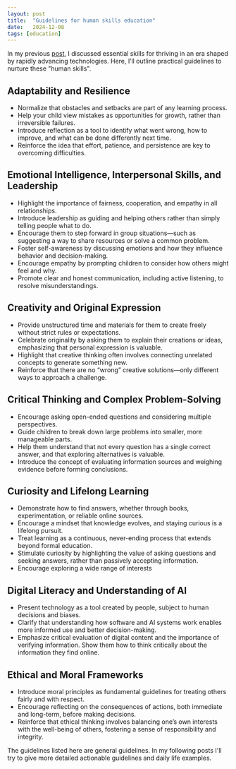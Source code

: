 ```yaml
---
layout: post
title:  "Guidelines for human skills education"
date:   2024-12-08
tags: [education]
---
```


In my previous [post](https://jiaming.im/2024/12/07/future-edu.html), I discussed essential skills for thriving in an era shaped by rapidly advancing technologies. Here, I’ll outline practical guidelines to nurture these "human skills".

## Adaptability and Resilience

- Normalize that obstacles and setbacks are part of any learning process.
- Help your child view mistakes as opportunities for growth, rather than irreversible failures.
- Introduce reflection as a tool to identify what went wrong, how to improve, and what can be done differently next time.
- Reinforce the idea that effort, patience, and persistence are key to overcoming difficulties.

## Emotional Intelligence, Interpersonal Skills, and Leadership

- Highlight the importance of fairness, cooperation, and empathy in all relationships.
- Introduce leadership as guiding and helping others rather than simply telling people what to do.
- Encourage them to step forward in group situations—such as suggesting a way to share resources or solve a common problem.
- Foster self-awareness by discussing emotions and how they influence behavior and decision-making.
- Encourage empathy by prompting children to consider how others might feel and why.
- Promote clear and honest communication, including active listening, to resolve misunderstandings.

## Creativity and Original Expression

- Provide unstructured time and materials for them to create freely without strict rules or expectations.
- Celebrate originality by asking them to explain their creations or ideas, emphasizing that personal expression is valuable.
- Highlight that creative thinking often involves connecting unrelated concepts to generate something new.
- Reinforce that there are no “wrong” creative solutions—only different ways to approach a challenge.


## Critical Thinking and Complex Problem-Solving

- Encourage asking open-ended questions and considering multiple perspectives.
- Guide children to break down large problems into smaller, more manageable parts.
- Help them understand that not every question has a single correct answer, and that exploring alternatives is valuable.
- Introduce the concept of evaluating information sources and weighing evidence before forming conclusions.


## Curiosity and Lifelong Learning

- Demonstrate how to find answers, whether through books, experimentation, or reliable online sources.
- Encourage a mindset that knowledge evolves, and staying curious is a lifelong pursuit.
- Treat learning as a continuous, never-ending process that extends beyond formal education.
- Stimulate curiosity by highlighting the value of asking questions and seeking answers, rather than passively accepting information.
- Encourage exploring a wide range of interests


## Digital Literacy and Understanding of AI

- Present technology as a tool created by people, subject to human decisions and biases.
- Clarify that understanding how software and AI systems work enables more informed use and better decision-making.
- Emphasize critical evaluation of digital content and the importance of verifying information. Show them how to think critically about the information they find online.


## Ethical and Moral Frameworks

- Introduce moral principles as fundamental guidelines for treating others fairly and with respect.
- Encourage reflecting on the consequences of actions, both immediate and long-term, before making decisions.
- Reinforce that ethical thinking involves balancing one’s own interests with the well-being of others, fostering a sense of responsibility and integrity.


The guidelines listed here are general guidelines. In my following posts I'll try to give more detailed actionable guidelines and daily life examples.